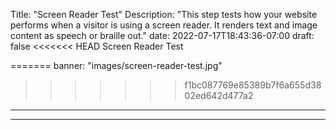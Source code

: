 Title: "Screen Reader Test"
Description: "This step tests how your website performs when a visitor is using a screen reader.
It renders text and image content as speech or braille out."
date: 2022-07-17T18:43:36-07:00
draft: false
<<<<<<< HEAD
Screen Reader Test

=======
banner: "images/screen-reader-test.jpg"
>>>>>>> f1bc087769e85389b7f6a655d3802ed642d477a2

---

---